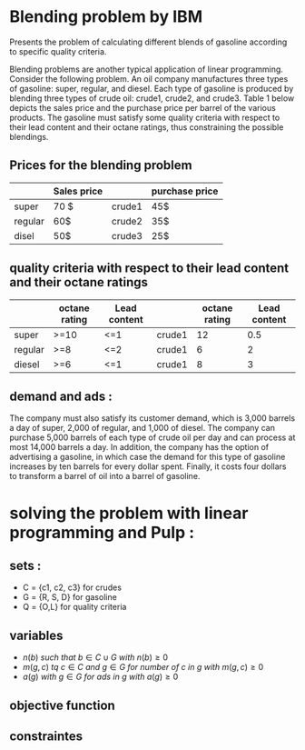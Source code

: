 # Blending problem by IBM

Presents the problem of calculating different blends of gasoline according to specific quality criteria.

Blending problems are another typical application of linear programming. Consider the following problem. An oil company manufactures three types of gasoline: super, regular, and diesel. Each type of gasoline is produced by blending three types of crude oil: crude1, crude2, and crude3. Table 1 below depicts the sales price and the purchase price per barrel of the various products. The gasoline must satisfy some quality criteria with respect to their lead content and their octane ratings, thus constraining the possible blendings.



## Prices for the blending problem

||Sales price|| purchase price|
|--|--|--|--|
|super| 70 $ | crude1| 45$|
regular | 60$ | crude2 | 35$|
disel | 50$ | crude3 | 25$|

## quality criteria with respect to their lead content and their octane ratings
||octane rating | Lead content | | octane rating | Lead content |
|--|--|--|--|--|--|
|super|>=10|<=1|crude1|12|0.5|
|regular|>=8|<=2|crude1|6|2|
|diesel|>=6|<=1|crude1|8|3|


## demand and ads : 
The company must also satisfy its customer demand, which is 3,000 barrels a day of super, 2,000 of regular, and 1,000 of diesel. The company can purchase 5,000 barrels of each type of crude oil per day and can process at most 14,000 barrels a day. In addition, the company has the option of advertising a gasoline, in which case the demand for this type of gasoline increases by ten barrels for every dollar spent. Finally, it costs four dollars to transform a barrel of oil into a barrel of gasoline.



# solving the problem with linear programming and Pulp : 

## sets : 
- C = {c1, c2, c3} for crudes
- G = {R, S, D} for gasoline 
- Q = {O,L} for quality criteria 

## variables 
- $n(b) \ such \ that \  b \in C \cup G \ with \ n(b) \ge 0$
- $m(g,c) \ tq \ c \in C \ and \ g \in G \ for \ number \ of \ c \ in \ g \ with \ m(g,c) \ge 0$
- $a(g) \ with \ g \in G \ for \ ads \ in \ g \ with \ a(g) \ge 0$



## objective function 

## constraintes 